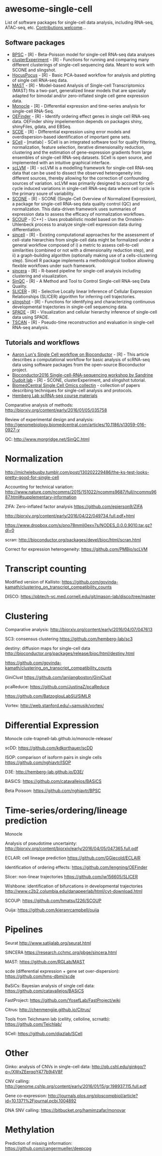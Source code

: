 # awesome-single-cell

List of software packages for single-cell data analysis, including RNA-seq, ATAC-seq, etc. [Contributions welcome](https://github.com/seandavi/awesome-single-cell/blob/master/CONTRIBUTE.md)...

## Software packages

- [BPSC](https://github.com/nghiavtr/BPSC) - [R] - Beta-Poisson model for single-cell RNA-seq data analyses
- [clusterExperiment](https://github.com/epurdom/clusterExperiment) - [R] - Functions for running and comparing many different clusterings of single-cell sequencing data. Meant to work with SCONE and slingshot.
- [HocusPocus](https://github.com/joeburns06/hocuspocus) - [R] - Basic PCA-based workflow for analysis and plotting of single cell RNA-seq data.
- [MAST](https://github.com/RGLab/MAST) - [R] - Model-based Analysis of Single-cell Transcriptomics
(MAST) fits a two-part, generalized linear models that are specially adapted for bimodal and/or zero-inflated single cell gene expression data.
- [Monocle](http://cole-trapnell-lab.github.io/monocle-release/) - [R] - Differential expression and time-series analysis for single-cell RNA-Seq.
- [OEFinder](https://github.com/lengning/OEFinder) - [R] - Identify ordering effect genes in single cell RNA-seq data. OEFinder shiny impelemention depends on packages shiny, shinyFiles, gdata, and EBSeq.
- [SCDE](https://github.com/hms-dbmi/scde) - [R] - Differential expression using error models and overdispersion-based identification of important gene sets.
- [SCell](https://github.com/diazlab/SCell) - [matlab] - SCell is an integrated software tool for quality filtering, normalization, feature selection, iterative dimensionality reduction, clustering and the estimation of gene-expression gradients from large ensembles of single-cell RNA-seq datasets. SCell is open source, and implemented with an intuitive graphical interface.
- [scLVM](https://github.com/PMBio/scLVM) - [R] - scLVM is a modelling framework for single-cell RNA-seq data that can be used to dissect the observed heterogeneity into different sources, thereby allowing for the correction of confounding sources of variation.  scLVM was primarily designed to account for cell-cycle induced variations in single-cell RNA-seq data where cell cycle is the primary soure of variability. 
- [SCONE](https://github.com/YosefLab/scone) - [R] - SCONE (Single-Cell Overview of Normalized Expression), a package for single-cell RNA-seq data quality control (QC) and normalization. This data-driven framework uses summaries of expression data to assess the efficacy of normalization workflows.
- [SCOUP](https://github.com/hmatsu1226/SCOUP) - [C++] - Uses probabilistic model based on the Ornstein-Uhlenbeck process to analyze single-cell expression data during differentiation. 
- [sincell](http://bioconductor.org/packages/sincell) - [R] - Existing computational approaches for the assessment of cell-state hierarchies from single-cell data might be formalized under a general workflow composed of i) a metric to assess cell-to-cell similarities (combined or not with a dimensionality reduction step), and ii) a graph-building algorithm (optionally making use of a cells-clustering step). Sincell R package implements a methodological toolbox allowing flexible workflows under such framework.
- [sincera](https://research.cchmc.org/pbge/sincera.html) - [R] - R-based pipeline for single-cell analysis including clustering and visualization.
- [SinQC](http://www.morgridge.net/SinQC.html) - [R] - A Method and Tool to Control Single-cell RNA-seq Data Quality.
- [SLICER](https://github.com/jw156605/SLICER) - [R] - Selective Locally linear Inference of Cellular Expression Relationships (SLICER) algorithm for inferring cell trajectories.
- [slingshot](https://github.com/kstreet13/slingshot) - [R] - Functions for identifying and characterizing continuous developmental trajectories in single-cell sequencing data.
- [SPADE](http://www.nature.com/nprot/journal/v11/n7/full/nprot.2016.066.html) - [R] - Visualization and cellular hierarchy inference of single-cell data using SPADE.
- [TSCAN](https://github.com/zji90/TSCAN) - [R] - Pseudo-time reconstruction and evaluation in single-cell RNA-seq analysis.

## Tutorials and workflows
 
- [Aaron Lun's Single Cell workflow on Bioconductor](http://bioconductor.org/help/workflows/simpleSingleCell/) - [R] - This article describes a computational workflow for basic analysis of scRNA-seq data using software packages from the open-source Bioconductor project.
- [Bioconductor2016 Single-cell-RNA-sequencing workshop by Sandrine Dudoit lab](https://github.com/drisso/bioc2016singlecell) - [R] - SCONE, clusterExperiment, and slingshot tutorial.
- [BiomedCentral Single Cell Omics collectin](http://www.biomedcentral.com/collections/singlecellomics) - collection of papers describing techniques for single-cell analysis and protocols.
- [Hemberg Lab scRNA-seq course materials](http://hemberg-lab.github.io/scRNA.seq.course/index.html) 


Comparative analysis of methods: http://biorxiv.org/content/early/2016/01/05/035758

Review of experimental design and analysis: http://genomebiology.biomedcentral.com/articles/10.1186/s13059-016-0927-y

QC: http://www.morgridge.net/SinQC.html

# Normalization

http://michelebusby.tumblr.com/post/130202229486/the-ks-test-looks-pretty-good-for-single-cell

Accounting for technical variation: http://www.nature.com/ncomms/2015/151022/ncomms9687/full/ncomms9687.html#supplementary-information

ZIFA: Zero-inflated factor analysis https://github.com/epierson9/ZIFA

http://biorxiv.org/content/early/2016/04/22/049734.full.pdf+html

https://www.dropbox.com/s/pno78mmlj0exv7s/NODES_0.0.0.9010.tar.gz?dl=0

scran: http://bioconductor.org/packages/devel/bioc/html/scran.html

Correct for expression heterogeneity: https://github.com/PMBio/scLVM

# Transcript counting

Modified version of Kallisto: https://github.com/govinda-kamath/clustering_on_transcript_compatibility_counts

DISCO: https://pbtech-vc.med.cornell.edu/git/mason-lab/disco/tree/master

# Clustering

Comparative analysis: http://biorxiv.org/content/early/2016/04/07/047613

SC3: consensus clustering https://github.com/hemberg-lab/sc3

destiny: diffusion maps for single-cell data http://bioconductor.org/packages/release/bioc/html/destiny.html

https://github.com/govinda-kamath/clustering_on_transcript_compatibility_counts

GiniClust https://github.com/lanjiangboston/GiniClust

pcaReduce: https://github.com/JustinaZ/pcaReduce

https://github.com/BatzoglouLabSU/SIMLR

Vortex: http://web.stanford.edu/~samusik/vortex/

# Differential Expression

Monocle cole-trapnell-lab.github.io/monocle-release/

scDD: https://github.com/kdkorthauer/scDD

ISOP: comparison of isoform pairs in single cells https://github.com/nghiavtr/ISOP

D3E: http://hemberg-lab.github.io/D3E/

BASiCS: https://github.com/catavallejos/BASiCS

Beta Poisson: https://github.com/nghiavtr/BPSC

# Time-series/ordering/lineage prediction

Monocle

Analysis of pseudotime uncertainty: http://biorxiv.org/content/biorxiv/early/2016/04/05/047365.full.pdf

ECLAIR: cell lineage prediction https://github.com/GGiecold/ECLAIR

Identification of ordering effects: https://github.com/lengning/OEFinder

Slicer: non-linear trajectories https://github.com/jw156605/SLICER

Wishbone: identification of bifurcations in developmental trajectories http://www.c2b2.columbia.edu/danapeerlab/html/cyt-download.html

SCOUP: https://github.com/hmatsu1226/SCOUP

Ouija: https://github.com/kieranrcampbell/ouija

# Pipelines

Seurat http://www.satijalab.org/seurat.html

SINCERA https://research.cchmc.org/pbge/sincera.html

MAST: https://github.com/RGLab/MAST

scde (differential expression + gene set over-dispersion): https://github.com/hms-dbmi/scde

BaSiCs: Bayesian analysis of single cell data: https://github.com/catavallejos/BASiCS

FastProject: https://github.com/YosefLab/FastProject/wiki

Citrus: http://chenmengjie.github.io/Citrus/

Tools from Teichmann lab (cellity, celloline, scrnatb): https://github.com/Teichlab/

SCell: https://github.com/diazlab/SCell
# Other

Ginko: analysis of CNVs in single-cell data: http://qb.cshl.edu/ginkgo/?q=/XWxZEerqqY477b9i4V8F

CNV calling: http://genome.cshlp.org/content/early/2016/01/15/gr.198937.115.full.pdf

Gene co-expression: http://journals.plos.org/ploscompbiol/article?id=10.1371%2Fjournal.pcbi.1004892

DNA SNV calling: https://bitbucket.org/hamimzafar/monovar

# Methylation

Prediction of missing information: https://github.com/cangermueller/deepcpg
